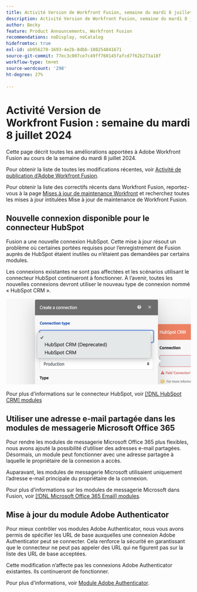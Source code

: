 ```yaml
---
title: Activité Version de Workfront Fusion, semaine du mardi 8 juillet 2024
description: Activité Version de Workfront Fusion, semaine du mardi 8 juillet 2024
author: Becky
feature: Product Announcements, Workfront Fusion
recommendations: noDisplay, noCatalog
hidefromtoc: true
exl-id: ab956270-1693-4e2b-8dbb-108254841671
source-git-commit: 77ec3c007ce7c49ff760145fafcd7f62b273a18f
workflow-type: tm+mt
source-wordcount: '298'
ht-degree: 27%

---
```


# Activité Version de Workfront Fusion : semaine du mardi 8 juillet 2024

Cette page décrit toutes les améliorations apportées à Adobe Workfront Fusion au cours de la semaine du mardi 8 juillet 2024.

Pour obtenir la liste de toutes les modifications récentes, voir [Activité de publication d’Adobe Workfront Fusion](/help/workfront-fusion/fusion-product-releases/fusion-release-activity.md).

Pour obtenir la liste des correctifs récents dans Workfront Fusion, reportez-vous à la page [Mises à jour de maintenance Workfront](https://experienceleague.adobe.com/docs/workfront-known-issues/releases/current-updates.html) et recherchez toutes les mises à jour intitulées Mise à jour de maintenance de Workfront Fusion.

## Nouvelle connexion disponible pour le connecteur HubSpot

Fusion a une nouvelle connexion HubSpot. Cette mise à jour résout un problème où certaines portées requises pour l’enregistrement de Fusion auprès de HubSpot étaient inutiles ou n’étaient pas demandées par certains modules.

Les connexions existantes ne sont pas affectées et les scénarios utilisant le connecteur HubSpot continueront à fonctionner. À l’avenir, toutes les nouvelles connexions devront utiliser le nouveau type de connexion nommé « HubSpot CRM ».

![Nouvelle connexion HubSpot](/help/workfront-fusion/fusion-product-releases/assets/new-hubspot-connection.png)

Pour plus d’informations sur le connecteur HubSpot, voir [[!DNL HubSpot CRM] modules](/help/workfront-fusion/references/apps-and-modules/third-party-connectors/hubspot-crm-modules.md)

## Utiliser une adresse e-mail partagée dans les modules de messagerie Microsoft Office 365

Pour rendre les modules de messagerie Microsoft Office 365 plus flexibles, nous avons ajouté la possibilité d’utiliser des adresses e-mail partagées. Désormais, un module peut fonctionner avec une adresse partagée à laquelle le propriétaire de la connexion a accès.

Auparavant, les modules de messagerie Microsoft utilisaient uniquement l’adresse e-mail principale du propriétaire de la connexion.

Pour plus d’informations sur les modules de messagerie Microsoft dans Fusion, voir [[!DNL Microsoft Office 365 Email] modules](/help/workfront-fusion/references/apps-and-modules/third-party-connectors/microsoft-365-email-modules.md).

## Mise à jour du module Adobe Authenticator

Pour mieux contrôler vos modules Adobe Authenticator, nous vous avons permis de spécifier les URL de base auxquelles une connexion Adobe Authenticator peut se connecter. Cela renforce la sécurité en garantissant que le connecteur ne peut pas appeler des URL qui ne figurent pas sur la liste des URL de base acceptées.

Cette modification n’affecte pas les connexions Adobe Authenticator existantes. Ils continueront de fonctionner.

Pour plus d’informations, voir [Module Adobe Authenticator](/help/workfront-fusion/references/apps-and-modules/adobe-connectors/adobe-authenticator-modules.md).
